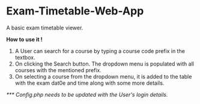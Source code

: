 # Exam-Timetable-Web-App

A basic exam timetable viewer.

<b>How to use it ! </b>
1. A User can search for a course by typing a course code prefix in the textbox.
2. On clicking the Search button. The dropdown menu is populated with all courses with the mentioned prefix.
3. On selecting a course from the dropdown menu, it is added to the table with the exam dat0e and time along with some more details.

<i>*** Config.php needs to be updated with the User's login details.</i>



